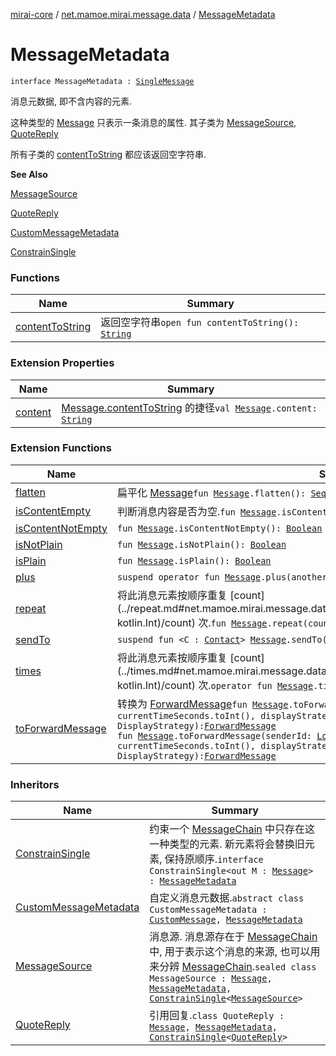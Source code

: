 [mirai-core](../../index.md) / [net.mamoe.mirai.message.data](../index.md) / [MessageMetadata](./index.md)

# MessageMetadata

`interface MessageMetadata : `[`SingleMessage`](../-single-message.md)

消息元数据, 即不含内容的元素.

这种类型的 [Message](../-message/index.md) 只表示一条消息的属性. 其子类为 [MessageSource](../-message-source/index.md), [QuoteReply](../-quote-reply/index.md)

所有子类的 [contentToString](content-to-string.md) 都应该返回空字符串.

**See Also**

[MessageSource](../-message-source/index.md)

[QuoteReply](../-quote-reply/index.md)

[CustomMessageMetadata](../-custom-message-metadata/index.md)

[ConstrainSingle](../-constrain-single/index.md)

### Functions

| Name | Summary |
|---|---|
| [contentToString](content-to-string.md) | 返回空字符串`open fun contentToString(): `[`String`](https://kotlinlang.org/api/latest/jvm/stdlib/kotlin/-string/index.html) |

### Extension Properties

| Name | Summary |
|---|---|
| [content](../content.md) | [Message.contentToString](../-message/content-to-string.md) 的捷径`val `[`Message`](../-message/index.md)`.content: `[`String`](https://kotlinlang.org/api/latest/jvm/stdlib/kotlin/-string/index.html) |

### Extension Functions

| Name | Summary |
|---|---|
| [flatten](../flatten.md) | 扁平化 [Message](../-message/index.md)`fun `[`Message`](../-message/index.md)`.flatten(): `[`Sequence`](https://kotlinlang.org/api/latest/jvm/stdlib/kotlin.sequences/-sequence/index.html)`<`[`SingleMessage`](../-single-message.md)`>` |
| [isContentEmpty](../is-content-empty.md) | 判断消息内容是否为空.`fun `[`Message`](../-message/index.md)`.isContentEmpty(): `[`Boolean`](https://kotlinlang.org/api/latest/jvm/stdlib/kotlin/-boolean/index.html) |
| [isContentNotEmpty](../is-content-not-empty.md) | `fun `[`Message`](../-message/index.md)`.isContentNotEmpty(): `[`Boolean`](https://kotlinlang.org/api/latest/jvm/stdlib/kotlin/-boolean/index.html) |
| [isNotPlain](../is-not-plain.md) | `fun `[`Message`](../-message/index.md)`.isNotPlain(): `[`Boolean`](https://kotlinlang.org/api/latest/jvm/stdlib/kotlin/-boolean/index.html) |
| [isPlain](../is-plain.md) | `fun `[`Message`](../-message/index.md)`.isPlain(): `[`Boolean`](https://kotlinlang.org/api/latest/jvm/stdlib/kotlin/-boolean/index.html) |
| [plus](../plus.md) | `suspend operator fun `[`Message`](../-message/index.md)`.plus(another: Flow<`[`Message`](../-message/index.md)`>): `[`MessageChain`](../-message-chain/index.md) |
| [repeat](../repeat.md) | 将此消息元素按顺序重复 [count](../repeat.md#net.mamoe.mirai.message.data$repeat(net.mamoe.mirai.message.data.Message, kotlin.Int)/count) 次.`fun `[`Message`](../-message/index.md)`.repeat(count: `[`Int`](https://kotlinlang.org/api/latest/jvm/stdlib/kotlin/-int/index.html)`): `[`MessageChain`](../-message-chain/index.md) |
| [sendTo](../send-to.md) | `suspend fun <C : `[`Contact`](../../net.mamoe.mirai.contact/-contact/index.md)`> `[`Message`](../-message/index.md)`.sendTo(contact: C): `[`MessageReceipt`](../../net.mamoe.mirai.message/-message-receipt/index.md)`<C>` |
| [times](../times.md) | 将此消息元素按顺序重复 [count](../times.md#net.mamoe.mirai.message.data$times(net.mamoe.mirai.message.data.Message, kotlin.Int)/count) 次.`operator fun `[`Message`](../-message/index.md)`.times(count: `[`Int`](https://kotlinlang.org/api/latest/jvm/stdlib/kotlin/-int/index.html)`): `[`MessageChain`](../-message-chain/index.md) |
| [toForwardMessage](../to-forward-message.md) | 转换为 [ForwardMessage](../-forward-message/index.md)`fun `[`Message`](../-message/index.md)`.toForwardMessage(sender: `[`User`](../../net.mamoe.mirai.contact/-user/index.md)`, time: `[`Int`](https://kotlinlang.org/api/latest/jvm/stdlib/kotlin/-int/index.html)` = currentTimeSeconds.toInt(), displayStrategy: DisplayStrategy = DisplayStrategy): `[`ForwardMessage`](../-forward-message/index.md)<br>`fun `[`Message`](../-message/index.md)`.toForwardMessage(senderId: `[`Long`](https://kotlinlang.org/api/latest/jvm/stdlib/kotlin/-long/index.html)`, senderName: `[`String`](https://kotlinlang.org/api/latest/jvm/stdlib/kotlin/-string/index.html)`, time: `[`Int`](https://kotlinlang.org/api/latest/jvm/stdlib/kotlin/-int/index.html)` = currentTimeSeconds.toInt(), displayStrategy: DisplayStrategy = DisplayStrategy): `[`ForwardMessage`](../-forward-message/index.md) |

### Inheritors

| Name | Summary |
|---|---|
| [ConstrainSingle](../-constrain-single/index.md) | 约束一个 [MessageChain](../-message-chain/index.md) 中只存在这一种类型的元素. 新元素将会替换旧元素, 保持原顺序.`interface ConstrainSingle<out M : `[`Message`](../-message/index.md)`> : `[`MessageMetadata`](./index.md) |
| [CustomMessageMetadata](../-custom-message-metadata/index.md) | 自定义消息元数据.`abstract class CustomMessageMetadata : `[`CustomMessage`](../-custom-message/index.md)`, `[`MessageMetadata`](./index.md) |
| [MessageSource](../-message-source/index.md) | 消息源. 消息源存在于 [MessageChain](../-message-chain/index.md) 中, 用于表示这个消息的来源, 也可以用来分辨 [MessageChain](../-message-chain/index.md).`sealed class MessageSource : `[`Message`](../-message/index.md)`, `[`MessageMetadata`](./index.md)`, `[`ConstrainSingle`](../-constrain-single/index.md)`<`[`MessageSource`](../-message-source/index.md)`>` |
| [QuoteReply](../-quote-reply/index.md) | 引用回复.`class QuoteReply : `[`Message`](../-message/index.md)`, `[`MessageMetadata`](./index.md)`, `[`ConstrainSingle`](../-constrain-single/index.md)`<`[`QuoteReply`](../-quote-reply/index.md)`>` |
